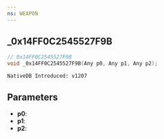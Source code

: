 ```yaml
---
ns: WEAPON
---
```

## _0x14FF0C2545527F9B

```c
// 0x14FF0C2545527F9B
void _0x14FF0C2545527F9B(Any p0, Any p1, Any p2);
```

```
NativeDB Introduced: v1207
```

## Parameters
* **p0**:
* **p1**:
* **p2**:
